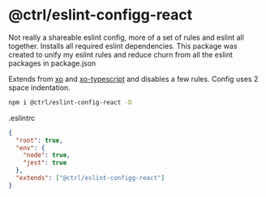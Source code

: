 # @ctrl/eslint-configg-react

Not really a shareable eslint config, more of a set of rules and eslint all together. Installs all required eslint dependencies. This package was created to unify my eslint rules and reduce churn from all the eslint packages in package.json

Extends from [xo](https://github.com/xojs/eslint-config-xo) and [xo-typescript](https://github.com/xojs/eslint-config-xo-typescript) and disables a few rules. Config uses 2 space indentation.

```sh
npm i @ctrl/eslint-config-react -D
```

.eslintrc
```json
{
  "root": true,
  "env": {
    "node": true,
    "jest": true
  },
  "extends": ["@ctrl/eslint-configg-react"]
}
```
